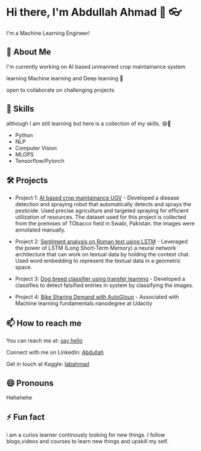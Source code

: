 <!--
**iabahmad/iabahmad** is a ✨ _special_ ✨ repository because its `README.md` (this file) appears on your GitHub profile.

Here are some ideas to get you started:

- 🔭 I’m currently working on ...
- 🌱 I’m currently learning ...
- 👯 I’m looking to collaborate on ...
- 🤔 I’m looking for help with ...
- 💬 Ask me about ...
- 📫 How to reach me: ...
- 😄 Pronouns: ...
- ⚡ Fun fact: ...
-->


# Hi there, I'm Abdullah Ahmad 👋 :eyeglasses:

I'm a Machine Learning Engineer!

## 🚀 About Me
I'm currently working on AI based unmanned crop maintainance system

learning Machine learning and Deep learning 🔭

open to collaborate on challenging projects 

## 👯 Skills
although I am still learning but here is a collection of my skills. 😄🌱
- Python
- NLP
- Computer Vision
- MLOPS
- Tensorflow/Pytorch

## 🛠️ Projects
- Project 1: [AI based crop maintainance UGV](https://github.com/Ali4real/AI-based-crop-maintenance-system) - Developed a disease detection and spraying robot that automatically detects and sprays the pesticide. 
Used precise agriculture and targeted spraying for efficient utilization of resources. The dataset used for this project is collected from the premises of TObacco field in Swabi, Pakistan. the images were annotated manually.


- Project 2: [Sentiment analysis on Roman text using LSTM](https://www.kaggle.com/code/iabahmad19/sentiment-analysis-lstm) - Leveraged the power of LSTM (Long Short-Term Memory) a neural network architecture that can work on textual data by holding the context chat. 
Used word embedding to represent the textual data in a geometric space.


- Project 3: [Dog breed classifier using transfer learning](https://github.com/iabahmad/pre-trained-image-classifier-to-identify-do-breeds) - Developed a classifies to detect falsified entries in system by classifying the images.


- Project 4: [Bike Sharing Demand with AutoGloun](https://graduation.udacity.com/confirm/e/b9f6292c-ee8f-11ed-8ddc-57f019dd3d3a) - Associated with Machine learning fundamentals nanodegree at Udacity

## 📫 How to reach me
You can reach me at: [say hello](abdullahrashad3@gmail.com)

Connect with me on LinkedIn: [Abdullah](https://www.linkedin.com/in/abdullah-ahmad-a143501a6/)

Get in touch at Kaggle: [Iabahmad](https://www.kaggle.com/iabahmad19)

## 😄 Pronouns
Hehehehe

## ⚡ Fun fact
i am a curios learner continously looking for new things. I follow blogs,videos and courses to learn new things and upskill my self.